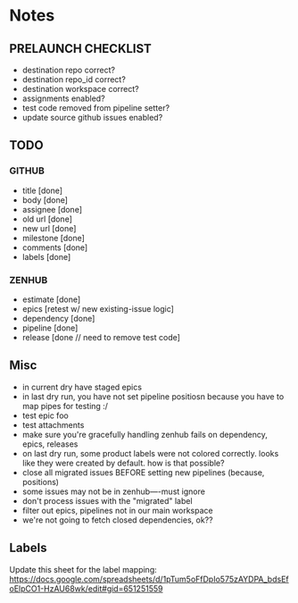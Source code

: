 # Notes

## PRELAUNCH CHECKLIST

- destination repo correct?
- destination repo_id correct?
- destination workspace correct?
- assignments enabled?
- test code removed from pipeline setter?
- update source github issues enabled?

## TODO

### GITHUB
- title  [done]
- body [done]
- assignee [done]
- old url [done]
- new url [done]
- milestone [done]
- comments [done]
- labels [done]


### ZENHUB
- estimate [done]
- epics [retest w/ new existing-issue logic]
- dependency [done]
- pipeline [done]
- release [done // need to remove test code]

## Misc
- in current dry have staged epics
- in last dry run, you have not set pipeline positiosn because you have to map pipes for testing :/
- test epic foo
- test attachments
- make sure you're gracefully handling zenhub fails on dependency, epics, releases
- on last dry run, some product labels were not colored correctly. looks like they were created by default. how is that possible?
- close all migrated issues BEFORE setting new pipelines (because, positions)
- some issues may not be in zenhub—-must ignore
- don't process issues with the "migrated" label
- filter out epics, pipelines not in our main workspace
- we're not going to fetch closed dependencies, ok??

## Labels

Update this sheet for the label mapping:
https://docs.google.com/spreadsheets/d/1pTum5oFfDpIo575zAYDPA_bdsEfoElpCO1-HzAU68wk/edit#gid=651251559